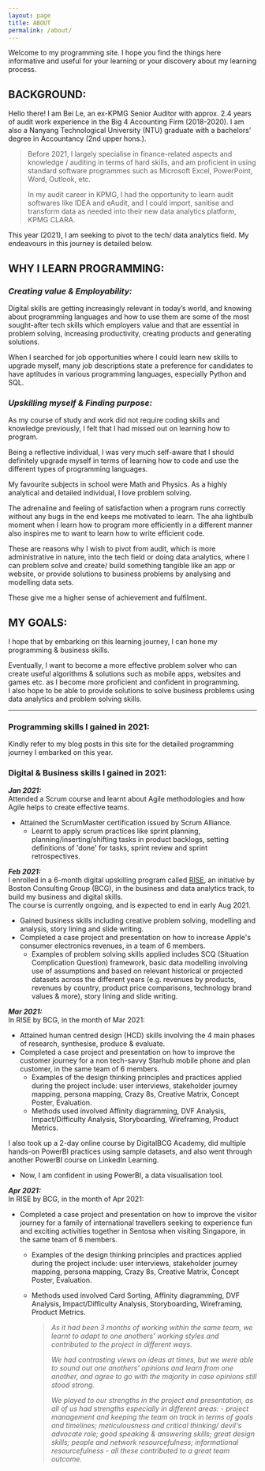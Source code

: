```yaml
---
layout: page
title: ABOUT
permalink: /about/
---
```


Welcome to my programming site. I hope you find the things here informative and useful for your learning or your discovery about my learning process.

## BACKGROUND:  
Hello there! I am Bei Le, an ex-KPMG Senior Auditor with approx. 2.4 years of audit work experience in the Big 4 Accounting Firm (2018-2020).
I am also a Nanyang Technological University (NTU) graduate with a bachelors’ degree in Accountancy (2nd upper hons.).  
> Before 2021, I largely specialise in finance-related aspects and knowledge / auditing in terms of hard skills, and am proficient in using standard software programmes such as Microsoft Excel, PowerPoint, Word, Outlook, etc.
>
> In my audit career in KPMG, I had the opportunity to learn audit softwares like IDEA and eAudit, and I could import, sanitise and transform data as needed into their new data analytics platform, KPMG CLARA.  

This year (2021), I am seeking to pivot to the tech/ data analytics field. My endeavours in this journey is detailed below.  


## WHY I LEARN PROGRAMMING:  

### _Creating value & Employability:_  

Digital skills are getting increasingly relevant in today’s world, and knowing about programming languages and how to use them are some of the most sought-after tech skills which employers value and that are essential in problem solving, increasing productivity, creating products and generating solutions.  

When I searched for job opportunities where I could learn new skills to upgrade myself, many job descriptions state a preference for candidates to have aptitudes in various programming languages, especially Python and SQL.  

### _Upskilling myself & Finding purpose:_  

As my course of study and work did not require coding skills and knowledge previously, I felt that I had missed out on learning how to program.  

Being a reflective individual, I was very much self-aware that I should definitely upgrade myself in terms of learning how to code and use the different types of programming languages.  

My favourite subjects in school were Math and Physics. As a highly analytical and detailed individual, I love problem solving.  

The adrenaline and feeling of satisfaction when a program runs correctly without any bugs in the end keeps me motivated to learn. The aha lightbulb moment when I learn how to program more efficiently in a different manner also inspires me to want to learn how to write efficient code.  

These are reasons why I wish to pivot from audit, which is more administrative in nature, into the tech field or doing data analytics, where I can problem solve and create/ build something tangible like an app or website, or provide solutions to business problems by analysing and modelling data sets.  

These give me a higher sense of achievement and fulfilment.  

## MY GOALS:    

I hope that by embarking on this learning journey, I can hone my programming & business skills.  

Eventually, I want to become a more effective problem solver who can create useful algorithms & solutions such as mobile apps, websites and games etc. as I become more proficient and confident in programming.  
I also hope to be able to provide solutions to solve business problems using data analytics and problem solving skills.  

---

### Programming skills I gained in 2021:  
Kindly refer to my blog posts in this site for the detailed programming journey I embarked on this year.  

### Digital & Business skills I gained in 2021:  

**_Jan 2021:_**  
Attended a Scrum course and learnt about Agile methodologies and how Agile helps to create effective teams.  
- Attained the ScrumMaster certification issued by Scrum Alliance.
     - Learnt to apply scrum practices like sprint planning, planning/inserting/shifting tasks in product backlogs, setting definitions of 'done' for tasks, sprint review and sprint retrospectives.  

**_Feb 2021:_**  
I enrolled in a 6-month digital upskilling program called [RISE](https://rise.bcg.com/business-data-analytics/), an initiative by Boston Consulting Group (BCG), in the business and data analytics track, to build my business and digital skills.  
The course is currently ongoing, and is expected to end in early Aug 2021.  
- Gained business skills including creative problem solving, modelling and analysis, story lining and slide writing.  
- Completed a case project and presentation on how to increase Apple's consumer electronics revenues, in a team of 6 members.  
    - Examples of problem solving skills applied includes SCQ (Situation Complication Question) framework, basic data modelling involving use of assumptions and based on relevant historical or projected datasets across the different years (e.g. revenues by products, revenues by country, product price comparisons, technology brand values & more), story lining and slide writing.  

**_Mar 2021:_**  
In RISE by BCG, in the month of Mar 2021:  
- Attained human centred design (HCD) skills involving the 4 main phases of research, synthesise, produce & evaluate.  
- Completed a case project and presentation on how to improve the customer journey for a non tech-savvy Starhub mobile phone and plan customer, in the same team of 6 members.  
    - Examples of the design thinking principles and practices applied during the project include: user interviews, stakeholder journey mapping, persona mapping, Crazy 8s, Creative Matrix, Concept Poster, Evaluation.  
    - Methods used involved Affinity diagramming, DVF Analysis, Impact/Difficulty Analysis, Storyboarding, Wireframing, Product Metrics.  

I also took up a 2-day online course by DigitalBCG Academy, did multiple hands-on PowerBI practices using sample datasets, and also went through another PowerBI course on LinkedIn Learning.  
- Now, I am confident in using PowerBI, a data visualisation tool.  
 
**_Apr 2021:_**  
In RISE by BCG, in the month of Apr 2021:  
- Completed a case project and presentation on how to improve the visitor journey for a family of international travellers seeking to experience fun and exciting activities together in Sentosa when visiting Singapore, in the same team of 6 members.  
    - Examples of the design thinking principles and practices applied during the project include: user interviews, stakeholder journey mapping, persona mapping, Crazy 8s, Creative Matrix, Concept Poster, Evaluation.  
    - Methods used involved Card Sorting, Affinity diagramming, DVF Analysis, Impact/Difficulty Analysis, Storyboarding, Wireframing, Product Metrics.  

        > _As it had been 3 months of working within the same team, we learnt to adapt to one anothers' working styles and contributed to the project in different ways._  
        >
        > _We had contrasting views on ideas at times, but we were able to sound out one anothers' opinions and learn from one another, and agree to go with the majority in case opinions still stood strong._             
        >
        >_We played to our strengths in the project and presentation, as all of us had strengths especially in different areas: - project management and keeping the team on track in terms of goals and timelines; meticulousness and critical thinking/ devil's advocate role; good speaking & answering skills; great design skills; people and network resourcefulness; informational resourcefulness - all these contributed to a great team outcome._  
